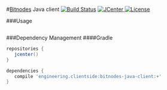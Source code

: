 #[Bitnodes](https://bitnodes.21.co/api/) Java client [![Build Status](https://travis-ci.org/client-side/bitnodes-java-client.svg?branch=master)](https://travis-ci.org/client-side/bitnodes-java-client) [![JCenter](https://api.bintray.com/packages/client-side/libs/bitnodes-java-client/images/download.svg) ](https://bintray.com/client-side/libs/bitnodes-java-client/_latestVersion) [![License](http://img.shields.io/badge/license-Apache--2-blue.svg?style=flat) ](http://www.apache.org/licenses/LICENSE-2.0)


###Usage
```java


```

###Dependency Management
####Gradle
```groovy
repositories {
   jcenter()
}

dependencies {
   compile 'engineering.clientside:bitnodes-java-client:+'
}
```
